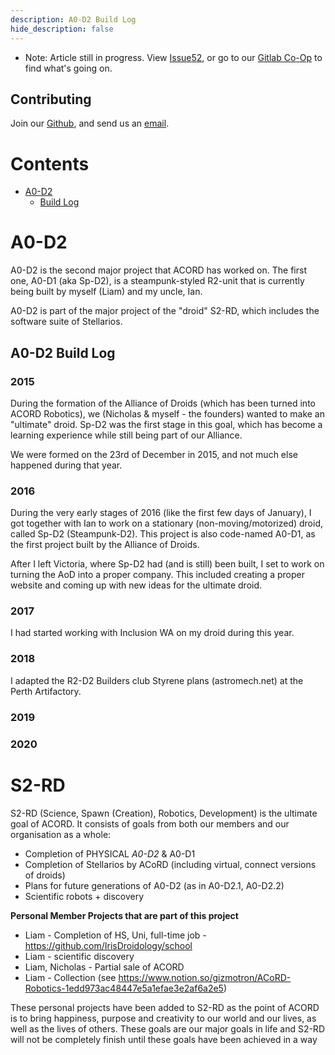 ```yaml
---
description: A0-D2 Build Log
hide_description: false
---
```

* Note: Article still in progress. View [Issue](http://github.com/acord-robotics/stellarios/issues)[52](http://github.com/acord-robotics/stellarios/issues/52), or go to our [Gitlab Co-Op](http://gitlab.com/acord-robotics/robodev/s2rd/) to find what's going on.

## Contributing
Join our [Github](http://github.com/acord-robotics), and send us an [email](droidology@allianceofdroids.org.au).

# Contents
* [A0-D2](#a0-d2)
  * [Build Log](##a0-d2-build-log)

# A0-D2
A0-D2 is the second major project that ACORD has worked on. The first one, A0-D1 (aka Sp-D2), is a steampunk-styled R2-unit that is currently being built by myself (Liam) and my uncle, Ian. 

A0-D2 is part of the major project of the "droid" S2-RD, which includes the software suite of Stellarios. 

## A0-D2 Build Log
### 2015
During the formation of the Alliance of Droids (which has been turned into ACORD Robotics), we (Nicholas & myself - the founders) wanted to make an "ultimate" droid. Sp-D2 was the first stage in this goal, which has become a learning experience while still being part of our Alliance. 

We were formed on the 23rd of December in 2015, and not much else happened during that year.

### 2016
During the very early stages of 2016 (like the first few days of January), I got together with Ian to work on a stationary (non-moving/motorized) droid, called Sp-D2 (Steampunk-D2). This project is also code-named A0-D1, as the first project built by the Alliance of Droids.

After I left Victoria, where Sp-D2 had (and is still) been built, I set to work on turning the AoD into a proper company. This included creating a proper website and coming up with new ideas for the ultimate droid. 

### 2017
I had started working with Inclusion WA on my droid during this year.

### 2018
I adapted the R2-D2 Builders club Styrene plans (astromech.net) at the Perth Artifactory.

### 2019

### 2020

# S2-RD
S2-RD (Science, Spawn (Creation), Robotics, Development) is the ultimate goal of ACORD. It consists of goals from both our members and our organisation as a whole:

* Completion of PHYSICAL *A0-D2* & A0-D1
* Completion of Stellarios by ACoRD (including virtual, connect versions of droids)
* Plans for future generations of A0-D2 (as in A0-D2.1, A0-D2.2)
* Scientific robots + discovery

**Personal Member Projects that are part of this project**
* Liam - Completion of HS, Uni, full-time job - https://github.com/IrisDroidology/school
* Liam - scientific discovery
* Liam, Nicholas - Partial sale of ACORD
* Liam - Collection (see https://www.notion.so/gizmotron/ACoRD-Robotics-1edd973ac48447e5a1efae3e2af6a2e5)

These personal projects have been added to S2-RD as the point of ACORD is to bring happiness, purpose and creativity to our world and our lives, as well as the lives of others. These goals are our major goals in life and S2-RD will not be completely finish until these goals have been achieved in a way
